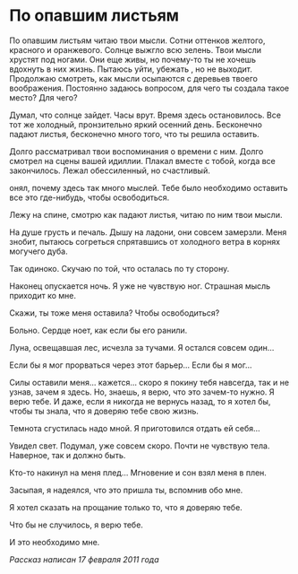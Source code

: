 # По опавшим листьям

По опавшим листьям читаю твои мысли. Сотни оттенков желтого, красного и оранжевого. Солнце выжгло всю зелень. Твои мысли хрустят под ногами. Они еще живы, но почему-то ты не хочешь вдохнуть в них жизнь. Пытаюсь уйти, убежать , но не выходит. Продолжаю смотреть, как мысли осыпаются с деревьев твоего воображения. Постоянно задаюсь вопросом, для чего ты создала такое место? Для чего?  

Думал, что солнце зайдет. Часы врут. Время здесь остановилось. Все тот же холодный, пронзительно яркий осенний день. Бесконечно падают листья, бесконечно много того, что ты решила оставить.  

Долго рассматривал твои воспоминания о времени с ним. Долго смотрел на сцены вашей идиллии. Плакал вместе с тобой, когда все закончилось. Лежал обессиленный, но счастливый. 

онял, почему здесь так много мыслей. Тебе было необходимо оставить все это где-нибудь, чтобы освободиться. 

Лежу на спине, смотрю как падают листья, читаю по ним твои мысли. 

На душе грусть и печаль. Дышу на ладони, они совсем замерзли. Меня знобит, пытаюсь согреться спрятавшись от холодного ветра в корнях могучего дуба.  

Так одиноко. Скучаю по той, что осталась по ту сторону. 

Наконец опускается ночь. Я уже не чувствую ног. Страшная мысль приходит ко мне. 

Скажи, ты тоже меня оставила? Чтобы освободиться? 

Больно. Сердце ноет, как если бы его ранили. 

Луна, освещавшая лес, исчезла за тучами. Я остался совсем один… 

Если бы я мог прорваться через этот барьер… Если бы я мог… 

Силы оставили меня… кажется… скоро я покину тебя навсегда, так и не узнав, зачем я здесь. Но, знаешь, я верю, что это зачем-то нужно. Я верю тебе. И даже, если я никогда не вернусь назад, то я хотел бы, чтобы ты знала, что я доверяю тебе свою жизнь. 

Темнота сгустилась надо мной. Я приготовился отдать ей себя…  

Увидел свет. Подумал, уже совсем скоро. Почти не чувствую тела. Наверное, так и должно быть. 

Кто-то накинул на меня плед… Мгновение и сон взял меня в плен. 

Засыпая, я надеялся, что это пришла ты, вспомнив обо мне. 

Я хотел сказать на прощание только то, что я доверяю тебе. 

Что бы не случилось, я верю тебе. 

И это необходимо мне.

_Рассказ написан 17 февраля 2011 года_